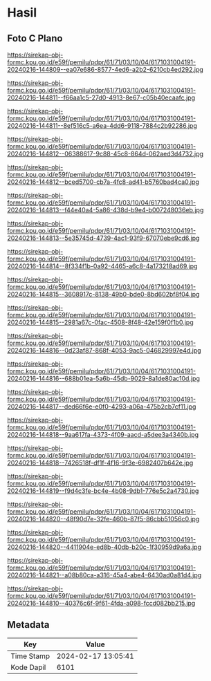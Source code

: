 # Hasil

## Foto C Plano

https://sirekap-obj-formc.kpu.go.id/e59f/pemilu/pdpr/61/71/03/10/04/6171031004191-20240216-144809--ea07e686-8577-4ed6-a2b2-6210cb4ed292.jpg

https://sirekap-obj-formc.kpu.go.id/e59f/pemilu/pdpr/61/71/03/10/04/6171031004191-20240216-144811--f66aa1c5-27d0-4913-8e67-c05b40ecaafc.jpg

https://sirekap-obj-formc.kpu.go.id/e59f/pemilu/pdpr/61/71/03/10/04/6171031004191-20240216-144811--8ef516c5-a6ea-4dd6-9118-7884c2b92286.jpg

https://sirekap-obj-formc.kpu.go.id/e59f/pemilu/pdpr/61/71/03/10/04/6171031004191-20240216-144812--06388617-9c88-45c8-864d-062aed3d4732.jpg

https://sirekap-obj-formc.kpu.go.id/e59f/pemilu/pdpr/61/71/03/10/04/6171031004191-20240216-144812--bced5700-cb7a-4fc8-ad41-b5760bad4ca0.jpg

https://sirekap-obj-formc.kpu.go.id/e59f/pemilu/pdpr/61/71/03/10/04/6171031004191-20240216-144813--f44e40a4-5a86-438d-b9e4-b007248036eb.jpg

https://sirekap-obj-formc.kpu.go.id/e59f/pemilu/pdpr/61/71/03/10/04/6171031004191-20240216-144813--5e35745d-4739-4ac1-93f9-67070ebe9cd6.jpg

https://sirekap-obj-formc.kpu.go.id/e59f/pemilu/pdpr/61/71/03/10/04/6171031004191-20240216-144814--8f334f1b-0a92-4465-a6c8-4a173218ad69.jpg

https://sirekap-obj-formc.kpu.go.id/e59f/pemilu/pdpr/61/71/03/10/04/6171031004191-20240216-144815--3608917c-8138-49b0-bde0-8bd602bf8f04.jpg

https://sirekap-obj-formc.kpu.go.id/e59f/pemilu/pdpr/61/71/03/10/04/6171031004191-20240216-144815--2981a67c-0fac-4508-8f48-42e159f0f1b0.jpg

https://sirekap-obj-formc.kpu.go.id/e59f/pemilu/pdpr/61/71/03/10/04/6171031004191-20240216-144816--0d23af87-868f-4053-9ac5-046829997e4d.jpg

https://sirekap-obj-formc.kpu.go.id/e59f/pemilu/pdpr/61/71/03/10/04/6171031004191-20240216-144816--688b01ea-5a6b-45db-9029-8a1de80ac10d.jpg

https://sirekap-obj-formc.kpu.go.id/e59f/pemilu/pdpr/61/71/03/10/04/6171031004191-20240216-144817--ded66f6e-e0f0-4293-a06a-475b2cb7cf11.jpg

https://sirekap-obj-formc.kpu.go.id/e59f/pemilu/pdpr/61/71/03/10/04/6171031004191-20240216-144818--9aa617fa-4373-4f09-aacd-a5dee3a4340b.jpg

https://sirekap-obj-formc.kpu.go.id/e59f/pemilu/pdpr/61/71/03/10/04/6171031004191-20240216-144818--7426518f-df1f-4f16-9f3e-6982407b642e.jpg

https://sirekap-obj-formc.kpu.go.id/e59f/pemilu/pdpr/61/71/03/10/04/6171031004191-20240216-144819--f9d4c3fe-bc4e-4b08-9db1-776e5c2a4730.jpg

https://sirekap-obj-formc.kpu.go.id/e59f/pemilu/pdpr/61/71/03/10/04/6171031004191-20240216-144820--48f90d7e-32fe-460b-87f5-86cbb51056c0.jpg

https://sirekap-obj-formc.kpu.go.id/e59f/pemilu/pdpr/61/71/03/10/04/6171031004191-20240216-144820--4411904e-ed8b-40db-b20c-1f30959d9a6a.jpg

https://sirekap-obj-formc.kpu.go.id/e59f/pemilu/pdpr/61/71/03/10/04/6171031004191-20240216-144821--a08b80ca-a316-45a4-abe4-6430ad0a81d4.jpg

https://sirekap-obj-formc.kpu.go.id/e59f/pemilu/pdpr/61/71/03/10/04/6171031004191-20240216-144810--40376c6f-9f61-4fda-a098-fccd082bb215.jpg


## Metadata

| Key        | Value               |
| ---------- | ------------------- |
| Time Stamp | 2024-02-17 13:05:41 |
| Kode Dapil | 6101                |



